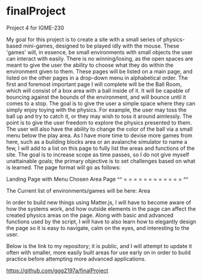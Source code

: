 # finalProject
Project 4 for IGME-230

My goal for this project is to create a site with a small series of physics-based mini-games, designed to be played idly with the mouse. These 'games' will, in essence, be small environments with small objects the user can interact with easily. There is no winning/losing, as the open spaces are meant to give the user the ability to choose what they do within the environment given to them. These pages will be listed on a main page, and listed on the other pages in a drop-down menu in alphabetical order. 
The first and foremost important page I will complete will be the Ball Room, which will consist of a box area with a ball inside of it. It will be capable of bouncing against the bounds of the environment, and will bounce until it comes to a stop. The goal is to give the user a simple space where they can simply enjoy toying with the physics. For example, the user may toss the ball up and try to catch it, or they may wish to toss it around aimlessly. The point is to give the user freedom to explore the physics presented to them. The user will also have the ability to change the color of the ball via a small menu below the play area. 
As I have more time to devise more games from here, such as a building blocks area or an avalanche simulator to name a few, I will add to a list on this page to fully list the areas and functions of the site. The goal is to increase scope as time passes, so I do not give myself unattainable goals; the primary objective is to set challenges based on what is learned. 
The page format will go as follows:

Landing Page with Menu            Chosen Area Page
               ^^ = = = = = = = = = = = = ^^

The Current list of environments/games will be here: 
Area


In order to build new things using Matter.js, I will have to become aware of how the systems work, and how outside elements in the page can affect the created physics areas on the page. Along with basic and advanced functions used by the script, I will have to also learn how to elegantly design the page so it is easy to navigate, calm on the eyes, and interesting to the user. 

Below is the link to my repository; it is public, and I will attempt to update it often with smaller, more easily built areas for use early on in order to build practice before attempting more advanced applications. 

https://github.com/ggg2197a/finalProject


